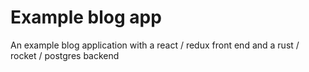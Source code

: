 # Example blog app

An example blog application with a react / redux front end and a rust / rocket / postgres backend
